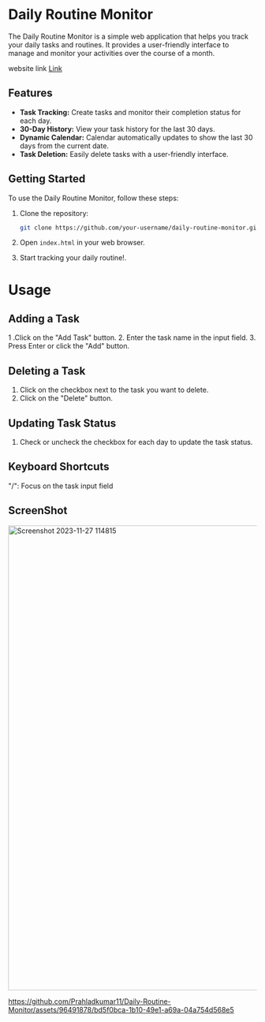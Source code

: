 # Daily Routine Monitor

The Daily Routine Monitor is a simple web application that helps you track your daily tasks and routines. It provides a user-friendly interface to manage and monitor your activities over the course of a month.

website link <a href="https://daily-routine-monitor.web.app/">Link</a>
## Features

- **Task Tracking:** Create tasks and monitor their completion status for each day.
- **30-Day History:** View your task history for the last 30 days.
- **Dynamic Calendar:** Calendar automatically updates to show the last 30 days from the current date.
- **Task Deletion:** Easily delete tasks with a user-friendly interface.

## Getting Started

To use the Daily Routine Monitor, follow these steps:

1. Clone the repository:

   ```bash
   git clone https://github.com/your-username/daily-routine-monitor.git

2. Open `index.html` in your web browser.

3. Start tracking your daily routine!.

# Usage
## Adding a Task
1 .Click on the "Add Task" button.
2. Enter the task name in the input field.
3. Press Enter or click the "Add" button.

## Deleting a Task
1. Click on the checkbox next to the task you want to delete.
2. Click on the "Delete" button.

## Updating Task Status
1. Check or uncheck the checkbox for each day to update the task status.
   
## Keyboard Shortcuts
"/": Focus on the task input field

## ScreenShot 

<img width="943" alt="Screenshot 2023-11-27 114815" src="https://github.com/Prahladkumar11/Daily-Routine-Monitor/assets/96491878/f31e7af9-d73a-4554-8718-5ea455a89b09">


https://github.com/Prahladkumar11/Daily-Routine-Monitor/assets/96491878/bd5f0bca-1b10-49e1-a69a-04a754d568e5



